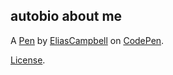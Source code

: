 autobio about me
----------------


A [Pen](https://codepen.io/EliasCampbell/pen/qBQYBEG) by [EliasCampbell](https://codepen.io/EliasCampbell) on [CodePen](https://codepen.io).

[License](https://codepen.io/license/pen/qBQYBEG).